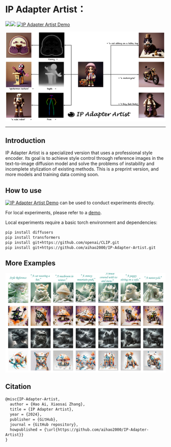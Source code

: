 # IP Adapter Artist：

<a href='https://huggingface.co/AisingioroHao0/IP-Adapter-Artist'><img src='https://img.shields.io/badge/%F0%9F%A4%97%20Hugging%20Face-Model-blue'></a><a href=''><img src='https://img.shields.io/badge/%F0%9F%A4%97%20Hugging%20Face-Dataset-blue'></a> [![**IP Adapter Artist Demo**](https://colab.research.google.com/assets/colab-badge.svg)](https://colab.research.google.com/drive/1kV7q3Gzr8GPG9cChdDQ5ncCx84TYjuu3?usp=sharing)

![image-20240807232402569](./README.assets/main.png)

------

## Introduction

IP Adapter Artist is a specialized version that uses a professional style encoder. Its goal is to achieve style control through reference images in the text-to-image diffusion model and solve the problems of instability and incomplete stylization of existing methods. This is a preprint version, and more models and training data coming soon.

## How to use

[![**IP Adapter Artist Demo**](https://colab.research.google.com/assets/colab-badge.svg)](https://colab.research.google.com/drive/1kV7q3Gzr8GPG9cChdDQ5ncCx84TYjuu3?usp=sharing)  can be used to conduct experiments directly.

For local experiments, please refer to a [demo](https://github.com/aihao2000/IP-Adapter-Artist/blob/main/ip_adapter_artist_sdxl_demo.ipynb).

Local experiments require a basic torch environment and dependencies:

```
pip install diffusers
pip install transformers
pip install git+https://github.com/openai/CLIP.git
pip install git+https://github.com/aihao2000/IP-Adapter-Artist.git
```

## More Examples

![image-20240808001612810](./README.assets/more_examples.png)


## Citation

```
@misc{IP-Adapter-Artist,
  author = {Hao Ai, Xiaosai Zhang},
  title = {IP Adapter Artist},
  year = {2024},
  publisher = {GitHub},
  journal = {GitHub repository},
  howpublished = {\url{https://github.com/aihao2000/IP-Adapter-Artist}}
}
```